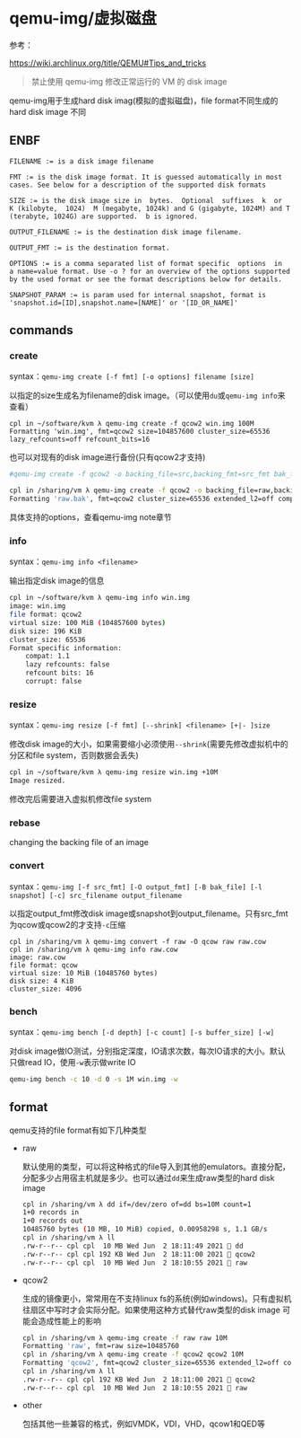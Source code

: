 # qemu-img/虚拟磁盘

参考：

https://wiki.archlinux.org/title/QEMU#Tips_and_tricks

> 禁止使用 qemu-img 修改正常运行的 VM 的 disk image

qemu-img用于生成hard disk imag(模拟的虚拟磁盘)，file format不同生成的hard disk image 不同

## ENBF

```
FILENAME := is a disk image filename

FMT := is the disk image format. It is guessed automatically in most cases. See below for a description of the supported disk formats

SIZE := is the disk image size in  bytes.  Optional  suffixes  k  or  K (kilobyte,  1024)  M (megabyte, 1024k) and G (gigabyte, 1024M) and T (terabyte, 1024G) are supported.  b is ignored.

OUTPUT_FILENAME := is the destination disk image filename.

OUTPUT_FMT := is the destination format.

OPTIONS := is a comma separated list of format specific  options  in  a name=value format. Use -o ? for an overview of the options supported by the used format or see the format descriptions below for details.

SNAPSHOT_PARAM := is param used for internal snapshot, format is 'snapshot.id=[ID],snapshot.name=[NAME]' or '[ID_OR_NAME]'
```

## commands

### create

syntax：`qemu-img create [-f fmt] [-o options] filename [size]`

以指定的size生成名为filename的disk image。（可以使用`du`或`qemu-img info`来查看）

```
cpl in ~/software/kvm λ qemu-img create -f qcow2 win.img 100M
Formatting 'win.img', fmt=qcow2 size=104857600 cluster_size=65536 lazy_refcounts=off refcount_bits=16
```

也可以对现有的disk image进行备份(只有qcow2才支持)

```bash
#qemu-img create -f qcow2 -o backing_file=src,backing_fmt=src_fmt bak_file

cpl in /sharing/vm λ qemu-img create -f qcow2 -o backing_file=raw,backing_fmt=raw raw.bak
Formatting 'raw.bak', fmt=qcow2 cluster_size=65536 extended_l2=off compression_type=zlib size=10485760 backing_file=raw backing_fmt=raw lazy_refcounts=off refcount_bits=16
```

具体支持的options，查看qemu-img note章节

### info

syntax：`qemu-img info <filename>`

输出指定disk image的信息

```bash
cpl in ~/software/kvm λ qemu-img info win.img 
image: win.img
file format: qcow2
virtual size: 100 MiB (104857600 bytes)
disk size: 196 KiB
cluster_size: 65536
Format specific information:
    compat: 1.1
    lazy refcounts: false
    refcount bits: 16
    corrupt: false
```

### resize

syntax：`qemu-img resize [-f fmt] [--shrink] <filename> [+|- ]size`

修改disk image的大小，如果需要缩小必须使用`--shrink`(需要先修改虚拟机中的分区和file system，否则数据会丢失)

```bash
cpl in ~/software/kvm λ qemu-img resize win.img +10M
Image resized.
```

修改完后需要进入虚拟机修改file system

### rebase

changing the backing file of an image

### convert

syntax：`qemu-img [-f src_fmt] [-O output_fmt] [-B bak_file] [-l snapshot] [-c] src_filename output_filename`

以指定output_fmt修改disk image或snapshot到output_filename。只有src_fmt为qcow或qcow2的才支持`-c`压缩

```
cpl in /sharing/vm λ qemu-img convert -f raw -O qcow raw raw.cow
cpl in /sharing/vm λ qemu-img info raw.cow 
image: raw.cow
file format: qcow
virtual size: 10 MiB (10485760 bytes)
disk size: 4 KiB
cluster_size: 4096
```

### bench

syntax：`qemu-img bench [-d depth] [-c count] [-s buffer_size] [-w]`

对disk image做IO测试，分别指定深度，IO请求次数，每次IO请求的大小。默认只做read IO，使用`-w`表示做write IO

```bash
qemu-img bench -c 10 -d 0 -s 1M win.img -w
```

## format

qemu支持的file format有如下几种类型

- raw

  默认使用的类型，可以将这种格式的file导入到其他的emulators。直接分配，分配多少占用宿主机就是多少。也可以通过`dd`来生成raw类型的hard disk image

  ```bash
  cpl in /sharing/vm λ dd if=/dev/zero of=dd bs=10M count=1
  1+0 records in
  1+0 records out
  10485760 bytes (10 MB, 10 MiB) copied, 0.00958298 s, 1.1 GB/s
  cpl in /sharing/vm λ ll
  .rw-r--r-- cpl cpl  10 MB Wed Jun  2 18:11:49 2021  dd
  .rw-r--r-- cpl cpl 192 KB Wed Jun  2 18:11:00 2021  qcow2
  .rw-r--r-- cpl cpl  10 MB Wed Jun  2 18:10:55 2021  raw
  ```

- qcow2

  生成的镜像更小，常常用在不支持linux fs的系统(例如windows)。只有虚拟机往扇区中写时才会实际分配。如果使用这种方式替代raw类型的disk image 可能会造成性能上的影响

  ```bash
  cpl in /sharing/vm λ qemu-img create -f raw raw 10M    
  Formatting 'raw', fmt=raw size=10485760
  cpl in /sharing/vm λ qemu-img create -f qcow2 qcow2 10M
  Formatting 'qcow2', fmt=qcow2 cluster_size=65536 extended_l2=off compression_type=zlib size=10485760 lazy_refcounts=off refcount_bits=16
  cpl in /sharing/vm λ ll
  .rw-r--r-- cpl cpl 192 KB Wed Jun  2 18:11:00 2021  qcow2
  .rw-r--r-- cpl cpl  10 MB Wed Jun  2 18:10:55 2021  raw
  ```

- other

  包括其他一些兼容的格式，例如VMDK，VDI，VHD，qcow1和QED等

